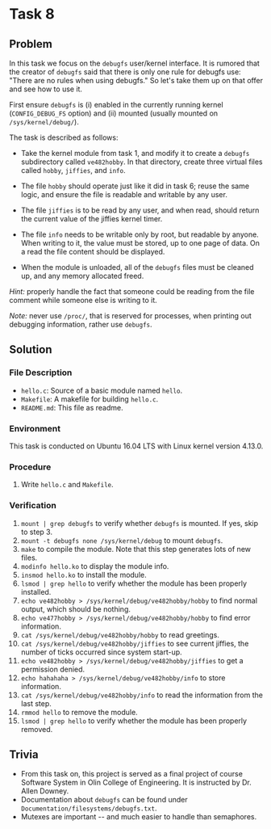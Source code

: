 # Task 8

## Problem

In this task we focus on the `debugfs` user/kernel interface. It is rumored that the creator of `debugfs`
said that there is only one rule for debugfs use: "There are no rules when using debugfs." So let's take
them up on that offer and see how to use it.

First ensure `debugfs` is (i) enabled in the currently running kernel (`CONFIG_DEBUG_FS` option) and
(ii) mounted (usually mounted on `/sys/kernel/debug/`).

The task is described as follows:

- Take the kernel module from task 1, and modify it to create a `debugfs` subdirectory called `ve482hobby`. In that directory, create three virtual files called `hobby`, `jiffies`, and `info`.


- The file `hobby` should operate just like it did in task 6; reuse the same logic, and ensure the file is readable and writable by any user.
- The file `jiffies` is to be read by any user, and when read, should return the current value of the jiffies kernel timer.
- The file `info` needs to be writable only by root, but readable by anyone. When writing to it, the value must be stored, up to one page of data. On a read the file content should be displayed.
- When the module is unloaded, all of the `debugfs` files must be cleaned up, and any memory allocated freed.

*Hint:* properly handle the fact that someone could be reading from the file comment while someone else
is writing to it.

*Note:* never use `/proc/`, that is reserved for processes, when printing out debugging information, rather
use `debugfs`.



## Solution

### File Description

- `hello.c`: Source of a basic module named `hello`.
- `Makefile`: A makefile for building `hello.c`.
- `README.md`: This file as readme.

### Environment

This task is conducted on Ubuntu 16.04 LTS with Linux kernel version 4.13.0.



### Procedure

1. Write `hello.c` and `Makefile`.

### Verification

1. `mount | grep debugfs` to verify whether `debugfs` is mounted. If yes, skip to step 3.
2. `mount -t debugfs none /sys/kernel/debug` to mount `debugfs`.
3. `make` to compile the module. Note that this step generates lots of new files.
4. `modinfo hello.ko` to display the module info.
5. `insmod hello.ko` to install the module.
6. `lsmod | grep hello` to verify whether the module has been properly installed.
7. `echo ve482hobby > /sys/kernel/debug/ve482hobby/hobby` to find normal output, which should be nothing.
8. `echo ve477hobby > /sys/kernel/debug/ve482hobby/hobby` to find error information.
9. `cat /sys/kernel/debug/ve482hobby/hobby` to read greetings.
10. `cat /sys/kernel/debug/ve482hobby/jiffies` to see current jiffies, the number of ticks occurred since system start-up.
11. `echo ve482hobby > /sys/kernel/debug/ve482hobby/jiffies` to get a permission denied.
12. `echo hahahaha > /sys/kernel/debug/ve482hobby/info` to store information.
13. `cat /sys/kernel/debug/ve482hobby/info` to read the information from the last step.
14. `rmmod hello` to remove the module.
15. `lsmod | grep hello` to verify whether the module has been properly removed.

## Trivia

- From this task on, this project is served as a final project of course Software System in Olin College of Engineering. It is instructed by Dr. Allen Downey.
- Documentation about `debugfs` can be found under `Documentation/filesystems/debugfs.txt`.
- Mutexes are important -- and much easier to handle than semaphores.
